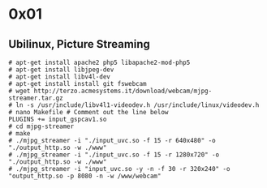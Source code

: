 0x01
==

## Ubilinux, Picture Streaming

    # apt-get install apache2 php5 libapache2-mod-php5
    # apt-get install libjpeg-dev
    # apt-get install libv4l-dev
    # apt-get install install git fswebcam
    # wget http://terzo.acmesystems.it/download/webcam/mjpg-streamer.tar.gz
    # ln -s /usr/include/libv4l1-videodev.h /usr/include/linux/videodev.h
    # nano Makefile # Comment out the line below
    PLUGINS += input_gspcav1.so
    # cd mjpg-streamer
    # make
    # ./mjpg_streamer -i "./input_uvc.so -f 15 -r 640x480" -o "./output_http.so -w ./www"
    # ./mjpg_streamer -i "./input_uvc.so -f 15 -r 1280x720" -o "./output_http.so -w ./www"
    # ./mjpg_streamer -i "input_uvc.so -y -n -f 30 -r 320x240" -o "output_http.so -p 8080 -n -w /www/webcam"
    
